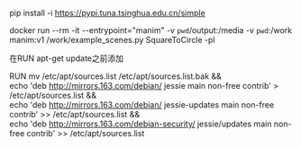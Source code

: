 
pip install -i https://pypi.tuna.tsinghua.edu.cn/simple

docker run --rm -it --entrypoint="manim" -v `pwd`/output:/media -v `pwd`:/work  manim:v1  /work/example_scenes.py SquareToCircle -pl


在RUN apt-get update之前添加

RUN mv /etc/apt/sources.list /etc/apt/sources.list.bak && \
echo 'deb http://mirrors.163.com/debian/ jessie main non-free contrib' > /etc/apt/sources.list && \
echo 'deb http://mirrors.163.com/debian/ jessie-updates main non-free contrib' >> /etc/apt/sources.list && \
echo 'deb http://mirrors.163.com/debian-security/ jessie/updates main non-free contrib' >> /etc/apt/sources.list




